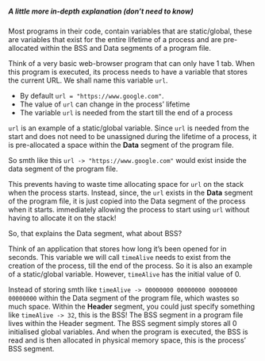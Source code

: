 ##### A little more in-depth explanation (don’t need to know) 
Most programs in their code, contain variables that are static/global, these are variables that exist for the entire lifetime of a process and are pre-allocated within the BSS and Data segments of a program file.

Think of a very basic web-browser program that can only have 1 tab. When this program is executed, its process needs to have a variable that stores the current URL. We shall name this variable `url`. 
- By default `url = "https://www.google.com"`. 
- The value of `url` can change in the process’ lifetime
- The variable `url`  is needed from the start till the end of a process

`url` is an example of a static/global variable. Since `url` is needed from the start and does not need to be unassigned during the lifetime of a process, it is pre-allocated a space within the **Data** segment of the program file. 

So smth like this `url -> "https://www.google.com"` would exist inside the data segment of the program file. 

This prevents having to waste time allocating space for `url` on the stack when the process starts. Instead, since, the `url` exists in the **Data** segment of the program file, it is just copied into the Data segment of the process when it starts. immediately allowing the process to start using `url` without having to allocate it on the stack! 

So, that explains the Data segment, what about BSS?

Think of an application that stores how long it’s been opened for in seconds. This variable we will call `timeAlive` needs to exist from the creation of the process, till the end of the process. So it is also an example of a static/global variable. However, `timeAlive` has the initial value of 0.

Instead of storing smth like `timeAlive -> 00000000 00000000 00000000 00000000` within the Data segment of the program file, which wastes so much space. Within the **Header** segment, you could just specify something like `timeAlive -> 32`, this is the BSS! The BSS segment in a program file lives within the Header segment. The BSS segment simply stores all 0 initialised global variables. And when the program is executed, the BSS is read and is then allocated in physical memory space, this is the process’ BSS segment.
